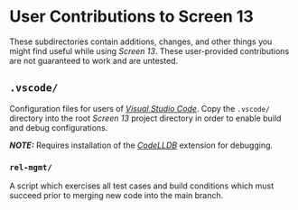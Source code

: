 # User Contributions to Screen 13

These subdirectories contain additions, changes, and other things you might find useful while
using _Screen 13_. These user-provided contributions are not guaranteed to work and are untested.

## `.vscode/`

Configuration files for users of _[Visual Studio Code](https://code.visualstudio.com/)_. Copy the
`.vscode/` directory into the root _Screen 13_ project directory in order to enable build and debug
configurations.

**_NOTE:_** Requires installation of the
_[CodeLLDB](https://marketplace.visualstudio.com/items?itemName=vadimcn.vscode-lldb)_ extension for
debugging.

### `rel-mgmt/`

A script which exercises all test cases and build conditions which must succeed prior to merging new
code into the main branch.
